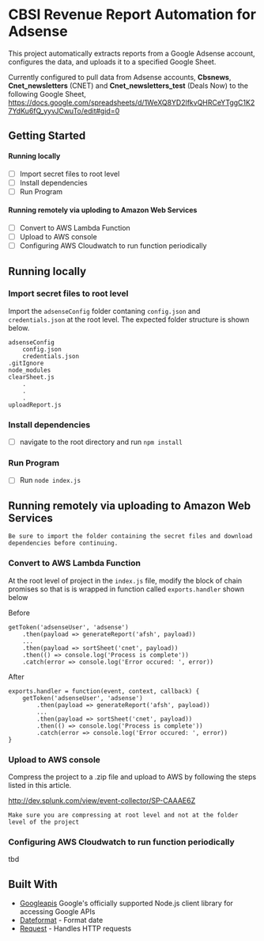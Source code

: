 # CBSI Revenue Report Automation for Adsense

This project automatically extracts reports from a Google Adsense account, configures the data, and uploads it to a specified Google Sheet.

Currently configured to pull data from Adsense accounts, **Cbsnews**, **Cnet_newsletters** (CNET) and **Cnet_newsletters_test** (Deals Now) to the following Google Sheet, https://docs.google.com/spreadsheets/d/1WeXQ8YD2lfkvQHRCeYTggC1K27YdKu6fQ_yyvJCwuTo/edit#gid=0



## Getting Started
#### Running locally
- [ ] Import secret files to root level
- [ ] Install dependencies
- [ ] Run Program

####  Running remotely via uploding to Amazon Web Services
- [ ]  Convert to AWS Lambda Function
- [ ] Upload to AWS console
- [ ] Configuring AWS Cloudwatch to run function periodically

## Running locally
### Import secret files to root level
Import the `adsenseConfig` folder contaning `config.json` and `credentials.json` at the root level.  The expected folder structure is shown below.

```
adsenseConfig
	config.json
	credentials.json
.gitIgnore
node_modules
clearSheet.js
	.
	.
	.  
uploadReport.js

```
###  Install dependencies
- [ ] navigate to the root directory and run `npm install`

###  Run Program
- [ ] Run `node index.js`

##  Running remotely via uploading to Amazon Web Services
```
Be sure to import the folder containing the secret files and download dependencies before continuing.
```

###  Convert to AWS Lambda Function

At the root level of project in the `index.js` file, modify the block of chain promises so that is is wrapped in function called `exports.handler` shown below

Before
```
getToken('adsenseUser', 'adsense')
	.then(payload => generateReport('afsh', payload))
	...
	.then(payload => sortSheet('cnet', payload))
	.then(() => console.log('Process is complete'))
	.catch(error => console.log('Error occured: ', error))

```
After
```
exports.handler = function(event, context, callback) {
    getToken('adsenseUser', 'adsense')
	    .then(payload => generateReport('afsh', payload))
		...
        .then(payload => sortSheet('cnet', payload))
        .then(() => console.log('Process is complete'))
        .catch(error => console.log('Error occured: ', error))
}
```

###  Upload to AWS console
Compress the project to a .zip file and upload to AWS by following the steps listed in this article.

http://dev.splunk.com/view/event-collector/SP-CAAAE6Z

```
Make sure you are compressing at root level and not at the folder level of the project
```

###   Configuring AWS Cloudwatch to run function periodically

tbd

## Built With

* [Googleapis](https://github.com/google/google-api-nodejs-client) Google's officially supported Node.js client library for accessing Google APIs
* [Dateformat](https://maven.apache.org/) - Format date
* [Request](https://rometools.github.io/rome/) - Handles HTTP requests
